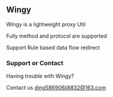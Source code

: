 ## Wingy

Wingy is a lightweight proxy Util

Fully method and protocol are supported

Support Rule based data flow redirect

### Support or Contact

Having trouble with Wingy? 

Contact us  ding586906li8832@163.com
